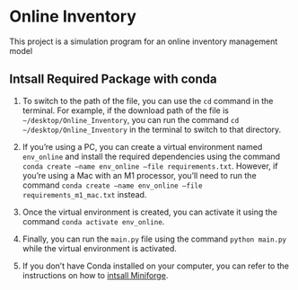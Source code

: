 # Online Inventory
This project is a simulation program for an online inventory management model

## Intsall Required Package with conda
1. To switch to the path of the file, you can use the `cd` command in the terminal. For example, if the download path of the file is `~/desktop/Online_Inventory`, you can run the command `cd ~/desktop/Online_Inventory` in the terminal to switch to that directory.

2. If you’re using a PC, you can create a virtual environment named `env_online` and install the required dependencies using the command `conda create –name env_online –file requirements.txt`. However, if you’re using a Mac with an M1 processor, you’ll need to run the command `conda create –name env_online –file requirements_m1_mac.txt` instead.

3. Once the virtual environment is created, you can activate it using the command `conda activate env_online`.

4. Finally, you can run the `main.py` file using the command `python main.py` while the virtual environment is activated.

5. If you don’t have Conda installed on your computer, you can refer to the instructions on how to [intsall Miniforge](https://equatorial-marlin-edd.notion.site/Install-Miniforge-on-Mac-of-M-chips-Windows-ec7d87d8c6494cca83681c5cbf9a3ac4).
